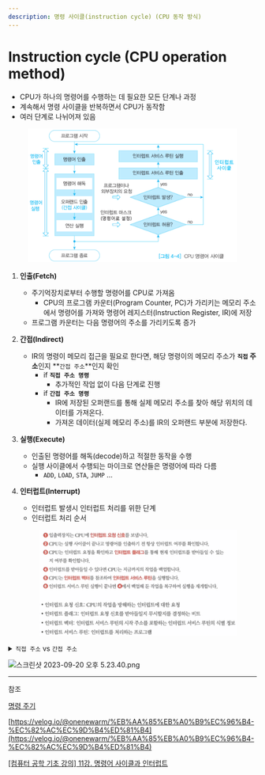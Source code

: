 ```yaml
---
description: 명령 사이클(instruction cycle) (CPU 동작 방식)
---
```


# Instruction cycle (CPU operation method)

* CPU가 하나의 명령어를 수행하는 데 필요한 모든 단계나 과정
* 계속해서 명령 사이클을 반복하면서 CPU가 동작함
* 여러 단계로 나뉘어져 있음

<figure><img src="../../.gitbook/assets/image (31).png" alt=""><figcaption></figcaption></figure>

1. **인출(Fetch)**
   * 주기억장치로부터 수행할 명령어를 CPU로 가져옴
     * CPU의 프로그램 카운터(Program Counter, PC)가 가리키는 메모리 주소에서 명령어를 가져와 명령어 레지스터(Instruction Register, IR)에 저장
   * 프로그램 카운터는 다음 명령어의 주소를 가리키도록 증가
2. **간접(Indirect)**
   * IR의 명령이 메모리 접근을 필요로 한다면, 해당 명령이의 메모리 주소가 **`직접` 주소**인지 **`간접 주소`**인지 확인
     * if **`직접 주소 명령`**
       * 추가적인 작업 없이 다음 단계로 진행
     * if **`간접 주소 명령`**
       * IR에 저장된 오퍼랜드를 통해 실제 메모리 주소를 찾아 해당 위치의 데이터를 가져온다.
       * 가져온 데이터(실제 메모리 주소)를 IR의 오퍼랜드 부분에 저장한다.
3. **실행(Execute)**
   * 인출된 명령어를 해독(decode)하고 적절한 동작을 수행
   * 실행 사이클에서 수행되는 마이크로 연산들은 명령어에 따라 다름
     * `ADD`, `LOAD`, `STA`, `JUMP` …
4.  **인터럽트(Interrupt)**

    * 인터럽트 발생시 인터럽트 처리를 위한 단계
    * 인터럽트 처리 순서

    <figure><img src="../../.gitbook/assets/image (32).png" alt=""><figcaption></figcaption></figure>

<details>

<summary><code>직접 주소</code> vs <code>간접 주소</code></summary>

\*\*주소 지정 방식(Addressing Modes)\*\*에 대한 내용이다.

#### **직접 주소 지정 방식 (Direct Access Mode)**

* **개념**: 직접 메모리 접근 방식에서는 어셈블리 명령어 내의 오퍼랜드가 실제로 접근하고자 하는 메모리의 주소를 직접 나타냅니다.
* **예시**: \*\*`LOAD R1, 1000`\*\*이라는 명령어가 있다면, 이는 메모리 주소 \*\*`1000`\*\*에서 값을 가져와서 레지스터 \*\*`R1`\*\*에 저장하라는 의미입니다.

#### **간접 주소 지정 방식 (Indirect Access Mode)**

* **개념**: 간접 메모리 접근 방식에서는 어셈블리 명령어 내의 오퍼랜드가 실제 데이터의 메모리 주소를 담고 있는 다른 메모리 위치를 가리킵니다. 즉, 명령어의 오퍼랜드는 "주소의 주소"를 나타내게 됩니다.
* **예시**: \*\*`LOAD R1, (1000)`\*\*이라는 명령어가 있다면, 이는 메모리 주소 \*\*`1000`\*\*에 저장된 값을 먼저 가져와서 (이 값은 또 다른 메모리 주소일 것입니다), 그 주소 위치에서 실제 데이터를 가져와 레지스터 \*\*`R1`\*\*에 저장하라는 의미입니다.

간단히 요약하면:

* **직접 주소 지정 방식**: "이 주소에 있는 데이터를 가져와라."
* **간접 주소 지정 방식**: "이 주소에 있는 값을 가져와, 그 값이 가리키는 주소로 가서 데이터를 가져와라."

간접 접근 방식은 특정 목적에 맞게 메모리 구조를 동적으로 변경할 필요가 있을 때 유용합니다. 예를 들어, 포인터나 참조 변수, 테이블 기반의 접근 방식 등에서 간접 메모리 접근 방식을 활용하게 됩니다.

</details>



![스크린샷 2023-09-20 오후 5.23.40.png](https://prod-files-secure.s3.us-west-2.amazonaws.com/cc7e2c56-c0b4-4ec2-b96f-8b74abd33a8b/0087f83c-9051-4323-a0c9-808f7d9992f3/%E1%84%89%E1%85%B3%E1%84%8F%E1%85%B3%E1%84%85%E1%85%B5%E1%86%AB%E1%84%89%E1%85%A3%E1%86%BA\_2023-09-20\_%E1%84%8B%E1%85%A9%E1%84%92%E1%85%AE\_5.23.40.png)

***

참조

[명령 주기](https://ko.wikipedia.org/wiki/%EB%AA%85%EB%A0%B9\_%EC%A3%BC%EA%B8%B0)

[https://velog.io/@onenewarm/%EB%AA%85%EB%A0%B9%EC%96%B4-%EC%82%AC%EC%9D%B4%ED%81%B4](https://velog.io/@onenewarm/%EB%AA%85%EB%A0%B9%EC%96%B4-%EC%82%AC%EC%9D%B4%ED%81%B4)

[\[컴퓨터 공학 기초 강의\] 11강. 명령어 사이클과 인터럽트](https://youtu.be/3Yz7OnVUM28?si=31EIJvkmYVr\_pkbJ)
